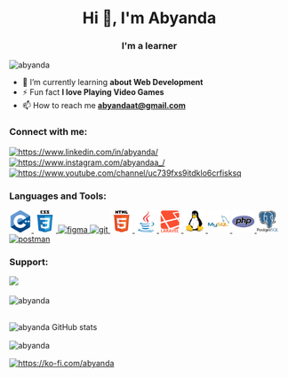<h1 align="center">Hi 👋, I'm Abyanda</h1>
<h3 align="center">I'm a learner</h3>

<p align="left"> <img src="https://komarev.com/ghpvc/?username=abyanda&label=Profile%20views&color=0e75b6&style=flat" alt="abyanda" /> </p>

- 🌱 I’m currently learning **about Web Development**
- ⚡ Fun fact **I love Playing Video Games**
- 📫 How to reach me **abyandaat@gmail.com**

<h3 align="left">Connect with me:</h3>
<p align="left">
<a href="https://linkedin.com/in/abyanda/" target="blank"><img align="center" src="https://raw.githubusercontent.com/rahuldkjain/github-profile-readme-generator/master/src/images/icons/Social/linked-in-alt.svg" alt="https://www.linkedin.com/in/abyanda/" height="30" width="40" /></a>
<a href="https://instagram.com/abyandaa_/" target="blank"><img align="center" src="https://raw.githubusercontent.com/rahuldkjain/github-profile-readme-generator/master/src/images/icons/Social/instagram.svg" alt="https://www.instagram.com/abyandaa_/" height="30" width="40" /></a>
<a href="https://www.youtube.com/channel/UC739FxS9ItdKlO6CrfiSKSQ" target="blank"><img align="center" src="https://raw.githubusercontent.com/rahuldkjain/github-profile-readme-generator/master/src/images/icons/Social/youtube.svg" alt="https://www.youtube.com/channel/uc739fxs9itdklo6crfisksq" height="30" width="40" /></a>
</p>

<h3 align="left">Languages and Tools:</h3>
<p align="left"> <a href="https://www.w3schools.com/cpp/" target="_blank" rel="noreferrer"> <img src="https://raw.githubusercontent.com/devicons/devicon/master/icons/cplusplus/cplusplus-original.svg" alt="cplusplus" width="40" height="40"/> </a> <a href="https://www.w3schools.com/css/" target="_blank" rel="noreferrer"> <img src="https://raw.githubusercontent.com/devicons/devicon/master/icons/css3/css3-original-wordmark.svg" alt="css3" width="40" height="40"/> </a> <a href="https://www.figma.com/" target="_blank" rel="noreferrer"> <img src="https://www.vectorlogo.zone/logos/figma/figma-icon.svg" alt="figma" width="40" height="40"/> </a> <a href="https://git-scm.com/" target="_blank" rel="noreferrer"> <img src="https://www.vectorlogo.zone/logos/git-scm/git-scm-icon.svg" alt="git" width="40" height="40"/> </a> <a href="https://www.w3.org/html/" target="_blank" rel="noreferrer"> <img src="https://raw.githubusercontent.com/devicons/devicon/master/icons/html5/html5-original-wordmark.svg" alt="html5" width="40" height="40"/> </a> <a href="https://www.java.com" target="_blank" rel="noreferrer"> <img src="https://raw.githubusercontent.com/devicons/devicon/master/icons/java/java-original.svg" alt="java" width="40" height="40"/> </a> <a href="https://laravel.com/" target="_blank" rel="noreferrer"> <img src="https://raw.githubusercontent.com/devicons/devicon/master/icons/laravel/laravel-plain-wordmark.svg" alt="laravel" width="40" height="40"/> </a> <a href="https://www.linux.org/" target="_blank" rel="noreferrer"> <img src="https://raw.githubusercontent.com/devicons/devicon/master/icons/linux/linux-original.svg" alt="linux" width="40" height="40"/> </a> <a href="https://www.mysql.com/" target="_blank" rel="noreferrer"> <img src="https://raw.githubusercontent.com/devicons/devicon/master/icons/mysql/mysql-original-wordmark.svg" alt="mysql" width="40" height="40"/> </a> <a href="https://www.php.net" target="_blank" rel="noreferrer"> <img src="https://raw.githubusercontent.com/devicons/devicon/master/icons/php/php-original.svg" alt="php" width="40" height="40"/> </a> <a href="https://www.postgresql.org" target="_blank" rel="noreferrer"> <img src="https://raw.githubusercontent.com/devicons/devicon/master/icons/postgresql/postgresql-original-wordmark.svg" alt="postgresql" width="40" height="40"/> </a> <a href="https://postman.com" target="_blank" rel="noreferrer"> <img src="https://www.vectorlogo.zone/logos/getpostman/getpostman-icon.svg" alt="postman" width="40" height="40"/> </a> </p>

<h3 align="left">Support:</h3>
<img src="https://www.codewars.com/users/Abyanda/badges/large"/><br />
<p><img align="center" src="https://github-readme-stats.vercel.app/api/top-langs?username=abyanda&show_icons=true&locale=en&layout=compact" alt="abyanda" /></p><br>
<img src="https://github-readme-stats.vercel.app/api?username=abyanda&show_icons=true&include_all_commits=true" alt="abyanda GitHub stats" /><br />
<p><img align="center" src="https://github-readme-streak-stats.herokuapp.com/?user=abyanda&" alt="abyanda" /></br>
<p><a href="https://ko-fi.com/https://ko-fi.com/abyanda"> <img align="center" src="https://cdn.ko-fi.com/cdn/kofi3.png?v=3" height="50" width="210" alt="https://ko-fi.com/abyanda" /></a></p><br><br>
